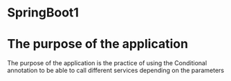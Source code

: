 # SpringBoot1

# The purpose of the application
The purpose of the application is the practice of using the Conditional annotation to be able to call different services depending on the parameters
